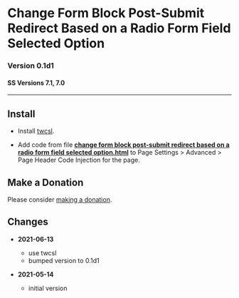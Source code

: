 # Change Form Block Post-Submit Redirect Based on a Radio Form Field Selected Option

### Version 0.1d1

#### SS Versions 7.1, 7.0

---

## Install

* Install
  [twcsl](https://github.com/tomsWebConsulting/twcsl#install-options).
  
* Add code from file
  **[change form block post-submit redirect based on a radio form field selected option.html](change%20form%20block%20post-submit%20redirect%20based%20on%20a%20radio%20form%20field%20selected%20option.html#L1)**
  to Page Settings > Advanced > Page Header Code Injection for the page.

## Make a Donation

Please consider
[making a donation](https://github.com/tomsWebConsulting/twcsl#make-a-donation).

## Changes

* **2021-06-13**

  * use twcsl
  * bumped version to 0.1d1
  
* **2021-05-14**

  * initial version
